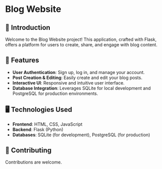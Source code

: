 # Blog Website

## 🌟 Introduction
Welcome to the Blog Website project! This application, crafted with Flask, offers a platform for users to create, share, and engage with blog content.

## 📜 Features
- **User Authentication**: Sign up, log in, and manage your account.
- **Post Creation & Editing**: Easily create and edit your blog posts.
- **Interactive UI**: Responsive and intuitive user interface.
- **Database Integration**: Leverages SQLite for local development and PostgreSQL for production environments.

## 🖥️ Technologies Used
- **Frontend**: HTML, CSS, JavaScript
- **Backend**: Flask (Python)
- **Databases**: SQLite (for development), PostgreSQL (for production)

## 🤝 Contributing
Contributions are welcome.

